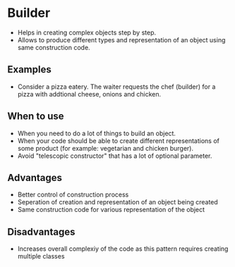 # Builder

- Helps in creating complex objects step by step.
- Allows to produce different types and representation of an object using same construction code.

## Examples

- Consider a pizza eatery. The waiter requests the chef (builder) for a pizza with addtional cheese, onions and chicken.

## When to use

- When you need to do a lot of things to build an object.
- When your code should be able to create different representations of some product (for example: vegetarian and chicken burger).
- Avoid "telescopic constructor" that has a lot of optional parameter.

## Advantages

- Better control of construction process
- Seperation of creation and representation of an object being created
- Same construction code for various representation of the object

## Disadvantages

- Increases overall complexiy of the code as this pattern requires creating multiple classes
